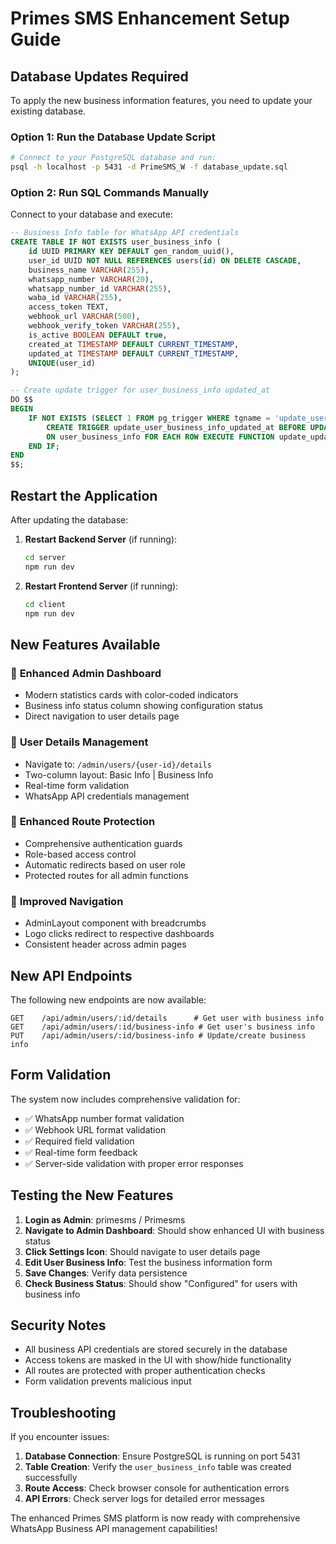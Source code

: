# Primes SMS Enhancement Setup Guide

## Database Updates Required

To apply the new business information features, you need to update your existing database.

### Option 1: Run the Database Update Script

```bash
# Connect to your PostgreSQL database and run:
psql -h localhost -p 5431 -d PrimeSMS_W -f database_update.sql
```

### Option 2: Run SQL Commands Manually

Connect to your database and execute:

```sql
-- Business Info table for WhatsApp API credentials
CREATE TABLE IF NOT EXISTS user_business_info (
    id UUID PRIMARY KEY DEFAULT gen_random_uuid(),
    user_id UUID NOT NULL REFERENCES users(id) ON DELETE CASCADE,
    business_name VARCHAR(255),
    whatsapp_number VARCHAR(20),
    whatsapp_number_id VARCHAR(255),
    waba_id VARCHAR(255),
    access_token TEXT,
    webhook_url VARCHAR(500),
    webhook_verify_token VARCHAR(255),
    is_active BOOLEAN DEFAULT true,
    created_at TIMESTAMP DEFAULT CURRENT_TIMESTAMP,
    updated_at TIMESTAMP DEFAULT CURRENT_TIMESTAMP,
    UNIQUE(user_id)
);

-- Create update trigger for user_business_info updated_at
DO $$
BEGIN
    IF NOT EXISTS (SELECT 1 FROM pg_trigger WHERE tgname = 'update_user_business_info_updated_at') THEN
        CREATE TRIGGER update_user_business_info_updated_at BEFORE UPDATE
        ON user_business_info FOR EACH ROW EXECUTE FUNCTION update_updated_at_column();
    END IF;
END
$$;
```

## Restart the Application

After updating the database:

1. **Restart Backend Server** (if running):
   ```bash
   cd server
   npm run dev
   ```

2. **Restart Frontend Server** (if running):
   ```bash
   cd client  
   npm run dev
   ```

## New Features Available

### 🎯 **Enhanced Admin Dashboard**
- Modern statistics cards with color-coded indicators
- Business info status column showing configuration status
- Direct navigation to user details page

### 📝 **User Details Management** 
- Navigate to: `/admin/users/{user-id}/details`
- Two-column layout: Basic Info | Business Info
- Real-time form validation
- WhatsApp API credentials management

### 🔐 **Enhanced Route Protection**
- Comprehensive authentication guards
- Role-based access control
- Automatic redirects based on user role
- Protected routes for all admin functions

### 🧭 **Improved Navigation**
- AdminLayout component with breadcrumbs
- Logo clicks redirect to respective dashboards
- Consistent header across admin pages

## New API Endpoints

The following new endpoints are now available:

```
GET    /api/admin/users/:id/details      # Get user with business info
GET    /api/admin/users/:id/business-info # Get user's business info
PUT    /api/admin/users/:id/business-info # Update/create business info
```

## Form Validation

The system now includes comprehensive validation for:

- ✅ WhatsApp number format validation
- ✅ Webhook URL format validation  
- ✅ Required field validation
- ✅ Real-time form feedback
- ✅ Server-side validation with proper error responses

## Testing the New Features

1. **Login as Admin**: primesms / Primesms
2. **Navigate to Admin Dashboard**: Should show enhanced UI with business status
3. **Click Settings Icon**: Should navigate to user details page
4. **Edit User Business Info**: Test the business information form
5. **Save Changes**: Verify data persistence
6. **Check Business Status**: Should show "Configured" for users with business info

## Security Notes

- All business API credentials are stored securely in the database
- Access tokens are masked in the UI with show/hide functionality
- All routes are protected with proper authentication checks
- Form validation prevents malicious input

## Troubleshooting

If you encounter issues:

1. **Database Connection**: Ensure PostgreSQL is running on port 5431
2. **Table Creation**: Verify the `user_business_info` table was created successfully
3. **Route Access**: Check browser console for authentication errors
4. **API Errors**: Check server logs for detailed error messages

The enhanced Primes SMS platform is now ready with comprehensive WhatsApp Business API management capabilities!